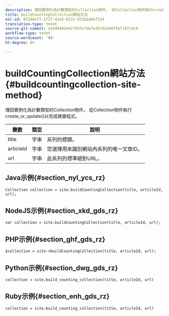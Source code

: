 ```yaml
---
description: 傳回實例化為計數類型的Collection物件。 從Collection物件執行create_or_update()以完成建置程式。
title: buildCountingCollection網站方法
exl-id: 02186eff-1f2f-41e5-8232-033b646ef224
translation-type: tm+mt
source-git-commit: a2449482e617939cfda7e367da34875bf187c4c9
workflow-type: tm+mt
source-wordcount: '94'
ht-degree: 8%

---
```


# buildCountingCollection網站方法{#buildcountingcollection-site-method}

傳回實例化為計數類型的Collection物件。 從Collection物件執行create_or_update()以完成建置程式。

| 變數 | 類型 | 說明 |
|--- |--- |--- |
| title | 字串 | 系列的標題。 |
| articleId | 字串 | 您選擇用來識別網站內系列的唯一文章ID。 |
| url | 字串 | 此系列的標準絕對URL。 |

## Java示例{#section_nyl_ycs_rz}

```
Collection collection = site.buildCountingCollection(title, articleId, url); 
```

## NodeJS示例{#section_xkd_gds_rz}

```
var collection = site.buildCountingCollection(title, articleId, url); 
```

## PHP示例{#section_ghf_gds_rz}

```
$collection = site->buildCountingCollection(title, articleId, url); 
```

## Python示例{#section_dwg_gds_rz}

```
collection = site.build_counting_collection(title, articleId, url) 
```

## Ruby示例{#section_enh_gds_rz}

```
collection = site.build_counting_collection(title, articleId, url) 
```
